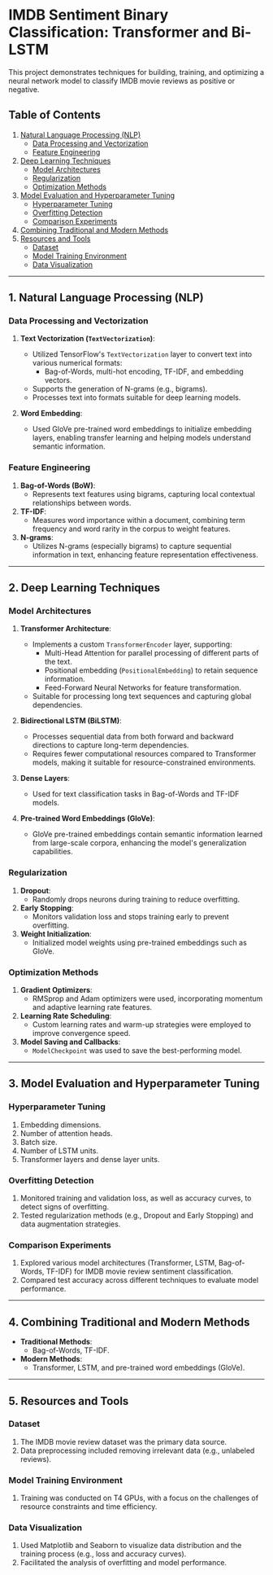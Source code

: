 # IMDB Sentiment Binary Classification: Transformer and Bi-LSTM
This project demonstrates techniques for building, training, and optimizing a neural network model to classify IMDB movie reviews as positive or negative.

## Table of Contents
1. [Natural Language Processing (NLP)](#1-natural-language-processing-nlp)
   - [Data Processing and Vectorization](#data-processing-and-vectorization)
   - [Feature Engineering](#feature-engineering)
2. [Deep Learning Techniques](#2-deep-learning-techniques)
   - [Model Architectures](#model-architectures)
   - [Regularization](#regularization)
   - [Optimization Methods](#optimization-methods)
3. [Model Evaluation and Hyperparameter Tuning](#3-model-evaluation-and-hyperparameter-tuning)
   - [Hyperparameter Tuning](#hyperparameter-tuning)
   - [Overfitting Detection](#overfitting-detection)
   - [Comparison Experiments](#comparison-experiments)
4. [Combining Traditional and Modern Methods](#4-combining-traditional-and-modern-methods)
5. [Resources and Tools](#5-resources-and-tools)
   - [Dataset](#dataset)
   - [Model Training Environment](#model-training-environment)
   - [Data Visualization](#data-visualization)

---

## 1. Natural Language Processing (NLP)

### Data Processing and Vectorization
1. **Text Vectorization (`TextVectorization`)**:
   - Utilized TensorFlow's `TextVectorization` layer to convert text into various numerical formats:
     - Bag-of-Words, multi-hot encoding, TF-IDF, and embedding vectors.
   - Supports the generation of N-grams (e.g., bigrams).
   - Processes text into formats suitable for deep learning models.

2. **Word Embedding**:
   - Used GloVe pre-trained word embeddings to initialize embedding layers, enabling transfer learning and helping models understand semantic information.

### Feature Engineering
1. **Bag-of-Words (BoW)**:
   - Represents text features using bigrams, capturing local contextual relationships between words.
2. **TF-IDF**:
   - Measures word importance within a document, combining term frequency and word rarity in the corpus to weight features.
3. **N-grams**:
   - Utilizes N-grams (especially bigrams) to capture sequential information in text, enhancing feature representation effectiveness.

---

## 2. Deep Learning Techniques

### Model Architectures
1. **Transformer Architecture**:
   - Implements a custom `TransformerEncoder` layer, supporting:
     - Multi-Head Attention for parallel processing of different parts of the text.
     - Positional embedding (`PositionalEmbedding`) to retain sequence information.
     - Feed-Forward Neural Networks for feature transformation.
   - Suitable for processing long text sequences and capturing global dependencies.

2. **Bidirectional LSTM (BiLSTM)**:
   - Processes sequential data from both forward and backward directions to capture long-term dependencies.
   - Requires fewer computational resources compared to Transformer models, making it suitable for resource-constrained environments.

3. **Dense Layers**:
   - Used for text classification tasks in Bag-of-Words and TF-IDF models.

4. **Pre-trained Word Embeddings (GloVe)**:
   - GloVe pre-trained embeddings contain semantic information learned from large-scale corpora, enhancing the model's generalization capabilities.

### Regularization
1. **Dropout**:
   - Randomly drops neurons during training to reduce overfitting.
2. **Early Stopping**:
   - Monitors validation loss and stops training early to prevent overfitting.
3. **Weight Initialization**:
   - Initialized model weights using pre-trained embeddings such as GloVe.

### Optimization Methods
1. **Gradient Optimizers**:
   - RMSprop and Adam optimizers were used, incorporating momentum and adaptive learning rate features.
2. **Learning Rate Scheduling**:
   - Custom learning rates and warm-up strategies were employed to improve convergence speed.
3. **Model Saving and Callbacks**:
   - `ModelCheckpoint` was used to save the best-performing model.

---

## 3. Model Evaluation and Hyperparameter Tuning

### Hyperparameter Tuning
1. Embedding dimensions.
2. Number of attention heads.
3. Batch size.
4. Number of LSTM units.
5. Transformer layers and dense layer units.

### Overfitting Detection
1. Monitored training and validation loss, as well as accuracy curves, to detect signs of overfitting.
2. Tested regularization methods (e.g., Dropout and Early Stopping) and data augmentation strategies.

### Comparison Experiments
1. Explored various model architectures (Transformer, LSTM, Bag-of-Words, TF-IDF) for IMDB movie review sentiment classification.
2. Compared test accuracy across different techniques to evaluate model performance.

---

## 4. Combining Traditional and Modern Methods
- **Traditional Methods**:
  - Bag-of-Words, TF-IDF.
- **Modern Methods**:
  - Transformer, LSTM, and pre-trained word embeddings (GloVe).

---

## 5. Resources and Tools

### Dataset
1. The IMDB movie review dataset was the primary data source.
2. Data preprocessing included removing irrelevant data (e.g., unlabeled reviews).

### Model Training Environment
1. Training was conducted on T4 GPUs, with a focus on the challenges of resource constraints and time efficiency.

### Data Visualization
1. Used Matplotlib and Seaborn to visualize data distribution and the training process (e.g., loss and accuracy curves).
2. Facilitated the analysis of overfitting and model performance.
